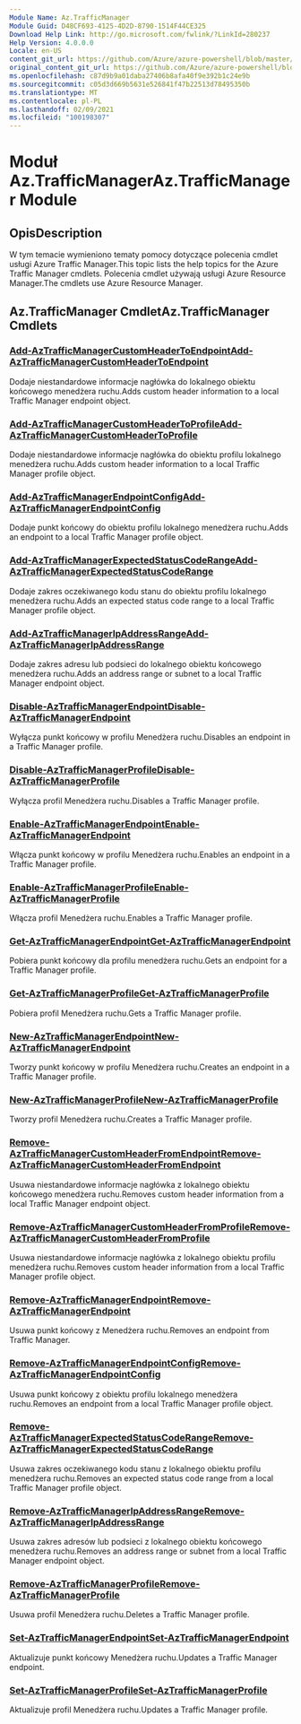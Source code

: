 ```yaml
---
Module Name: Az.TrafficManager
Module Guid: D48CF693-4125-4D2D-8790-1514F44CE325
Download Help Link: http://go.microsoft.com/fwlink/?LinkId=280237
Help Version: 4.0.0.0
Locale: en-US
content_git_url: https://github.com/Azure/azure-powershell/blob/master/src/TrafficManager/TrafficManager/help/Az.TrafficManager.md
original_content_git_url: https://github.com/Azure/azure-powershell/blob/master/src/TrafficManager/TrafficManager/help/Az.TrafficManager.md
ms.openlocfilehash: c87d9b9a01daba27406b8afa40f9e392b1c24e9b
ms.sourcegitcommit: c05d3d669b5631e526841f47b22513d78495350b
ms.translationtype: MT
ms.contentlocale: pl-PL
ms.lasthandoff: 02/09/2021
ms.locfileid: "100198307"
---
```

# <span data-ttu-id="5a507-101">Moduł Az.TrafficManager</span><span class="sxs-lookup"><span data-stu-id="5a507-101">Az.TrafficManager Module</span></span>
## <span data-ttu-id="5a507-102">Opis</span><span class="sxs-lookup"><span data-stu-id="5a507-102">Description</span></span>
<span data-ttu-id="5a507-103">W tym temacie wymieniono tematy pomocy dotyczące polecenia cmdlet usługi Azure Traffic Manager.</span><span class="sxs-lookup"><span data-stu-id="5a507-103">This topic lists the help topics for the Azure Traffic Manager cmdlets.</span></span> <span data-ttu-id="5a507-104">Polecenia cmdlet używają usługi Azure Resource Manager.</span><span class="sxs-lookup"><span data-stu-id="5a507-104">The cmdlets use Azure Resource Manager.</span></span>

## <span data-ttu-id="5a507-105">Az.TrafficManager Cmdlet</span><span class="sxs-lookup"><span data-stu-id="5a507-105">Az.TrafficManager Cmdlets</span></span>
### [<span data-ttu-id="5a507-106">Add-AzTrafficManagerCustomHeaderToEndpoint</span><span class="sxs-lookup"><span data-stu-id="5a507-106">Add-AzTrafficManagerCustomHeaderToEndpoint</span></span>](Add-AzTrafficManagerCustomHeaderToEndpoint.md)
<span data-ttu-id="5a507-107">Dodaje niestandardowe informacje nagłówka do lokalnego obiektu końcowego menedżera ruchu.</span><span class="sxs-lookup"><span data-stu-id="5a507-107">Adds custom header information to a local Traffic Manager endpoint object.</span></span>

### [<span data-ttu-id="5a507-108">Add-AzTrafficManagerCustomHeaderToProfile</span><span class="sxs-lookup"><span data-stu-id="5a507-108">Add-AzTrafficManagerCustomHeaderToProfile</span></span>](Add-AzTrafficManagerCustomHeaderToProfile.md)
<span data-ttu-id="5a507-109">Dodaje niestandardowe informacje nagłówka do obiektu profilu lokalnego menedżera ruchu.</span><span class="sxs-lookup"><span data-stu-id="5a507-109">Adds custom header information to a local Traffic Manager profile object.</span></span>

### [<span data-ttu-id="5a507-110">Add-AzTrafficManagerEndpointConfig</span><span class="sxs-lookup"><span data-stu-id="5a507-110">Add-AzTrafficManagerEndpointConfig</span></span>](Add-AzTrafficManagerEndpointConfig.md)
<span data-ttu-id="5a507-111">Dodaje punkt końcowy do obiektu profilu lokalnego menedżera ruchu.</span><span class="sxs-lookup"><span data-stu-id="5a507-111">Adds an endpoint to a local Traffic Manager profile object.</span></span>

### [<span data-ttu-id="5a507-112">Add-AzTrafficManagerExpectedStatusCodeRange</span><span class="sxs-lookup"><span data-stu-id="5a507-112">Add-AzTrafficManagerExpectedStatusCodeRange</span></span>](Add-AzTrafficManagerExpectedStatusCodeRange.md)
<span data-ttu-id="5a507-113">Dodaje zakres oczekiwanego kodu stanu do obiektu profilu lokalnego menedżera ruchu.</span><span class="sxs-lookup"><span data-stu-id="5a507-113">Adds an expected status code range to a local Traffic Manager profile object.</span></span>

### [<span data-ttu-id="5a507-114">Add-AzTrafficManagerIpAddressRange</span><span class="sxs-lookup"><span data-stu-id="5a507-114">Add-AzTrafficManagerIpAddressRange</span></span>](Add-AzTrafficManagerIpAddressRange.md)
<span data-ttu-id="5a507-115">Dodaje zakres adresu lub podsieci do lokalnego obiektu końcowego menedżera ruchu.</span><span class="sxs-lookup"><span data-stu-id="5a507-115">Adds an address range or subnet to a local Traffic Manager endpoint object.</span></span>

### [<span data-ttu-id="5a507-116">Disable-AzTrafficManagerEndpoint</span><span class="sxs-lookup"><span data-stu-id="5a507-116">Disable-AzTrafficManagerEndpoint</span></span>](Disable-AzTrafficManagerEndpoint.md)
<span data-ttu-id="5a507-117">Wyłącza punkt końcowy w profilu Menedżera ruchu.</span><span class="sxs-lookup"><span data-stu-id="5a507-117">Disables an endpoint in a Traffic Manager profile.</span></span>

### [<span data-ttu-id="5a507-118">Disable-AzTrafficManagerProfile</span><span class="sxs-lookup"><span data-stu-id="5a507-118">Disable-AzTrafficManagerProfile</span></span>](Disable-AzTrafficManagerProfile.md)
<span data-ttu-id="5a507-119">Wyłącza profil Menedżera ruchu.</span><span class="sxs-lookup"><span data-stu-id="5a507-119">Disables a Traffic Manager profile.</span></span>

### [<span data-ttu-id="5a507-120">Enable-AzTrafficManagerEndpoint</span><span class="sxs-lookup"><span data-stu-id="5a507-120">Enable-AzTrafficManagerEndpoint</span></span>](Enable-AzTrafficManagerEndpoint.md)
<span data-ttu-id="5a507-121">Włącza punkt końcowy w profilu Menedżera ruchu.</span><span class="sxs-lookup"><span data-stu-id="5a507-121">Enables an endpoint in a Traffic Manager profile.</span></span>

### [<span data-ttu-id="5a507-122">Enable-AzTrafficManagerProfile</span><span class="sxs-lookup"><span data-stu-id="5a507-122">Enable-AzTrafficManagerProfile</span></span>](Enable-AzTrafficManagerProfile.md)
<span data-ttu-id="5a507-123">Włącza profil Menedżera ruchu.</span><span class="sxs-lookup"><span data-stu-id="5a507-123">Enables a Traffic Manager profile.</span></span>

### [<span data-ttu-id="5a507-124">Get-AzTrafficManagerEndpoint</span><span class="sxs-lookup"><span data-stu-id="5a507-124">Get-AzTrafficManagerEndpoint</span></span>](Get-AzTrafficManagerEndpoint.md)
<span data-ttu-id="5a507-125">Pobiera punkt końcowy dla profilu menedżera ruchu.</span><span class="sxs-lookup"><span data-stu-id="5a507-125">Gets an endpoint for a Traffic Manager profile.</span></span>

### [<span data-ttu-id="5a507-126">Get-AzTrafficManagerProfile</span><span class="sxs-lookup"><span data-stu-id="5a507-126">Get-AzTrafficManagerProfile</span></span>](Get-AzTrafficManagerProfile.md)
<span data-ttu-id="5a507-127">Pobiera profil Menedżera ruchu.</span><span class="sxs-lookup"><span data-stu-id="5a507-127">Gets a Traffic Manager profile.</span></span>

### [<span data-ttu-id="5a507-128">New-AzTrafficManagerEndpoint</span><span class="sxs-lookup"><span data-stu-id="5a507-128">New-AzTrafficManagerEndpoint</span></span>](New-AzTrafficManagerEndpoint.md)
<span data-ttu-id="5a507-129">Tworzy punkt końcowy w profilu Menedżera ruchu.</span><span class="sxs-lookup"><span data-stu-id="5a507-129">Creates an endpoint in a Traffic Manager profile.</span></span>

### [<span data-ttu-id="5a507-130">New-AzTrafficManagerProfile</span><span class="sxs-lookup"><span data-stu-id="5a507-130">New-AzTrafficManagerProfile</span></span>](New-AzTrafficManagerProfile.md)
<span data-ttu-id="5a507-131">Tworzy profil Menedżera ruchu.</span><span class="sxs-lookup"><span data-stu-id="5a507-131">Creates a Traffic Manager profile.</span></span>

### [<span data-ttu-id="5a507-132">Remove-AzTrafficManagerCustomHeaderFromEndpoint</span><span class="sxs-lookup"><span data-stu-id="5a507-132">Remove-AzTrafficManagerCustomHeaderFromEndpoint</span></span>](Remove-AzTrafficManagerCustomHeaderFromEndpoint.md)
<span data-ttu-id="5a507-133">Usuwa niestandardowe informacje nagłówka z lokalnego obiektu końcowego menedżera ruchu.</span><span class="sxs-lookup"><span data-stu-id="5a507-133">Removes custom header information from a local Traffic Manager endpoint object.</span></span>

### [<span data-ttu-id="5a507-134">Remove-AzTrafficManagerCustomHeaderFromProfile</span><span class="sxs-lookup"><span data-stu-id="5a507-134">Remove-AzTrafficManagerCustomHeaderFromProfile</span></span>](Remove-AzTrafficManagerCustomHeaderFromProfile.md)
<span data-ttu-id="5a507-135">Usuwa niestandardowe informacje nagłówka z lokalnego obiektu profilu menedżera ruchu.</span><span class="sxs-lookup"><span data-stu-id="5a507-135">Removes custom header information from a local Traffic Manager profile object.</span></span>

### [<span data-ttu-id="5a507-136">Remove-AzTrafficManagerEndpoint</span><span class="sxs-lookup"><span data-stu-id="5a507-136">Remove-AzTrafficManagerEndpoint</span></span>](Remove-AzTrafficManagerEndpoint.md)
<span data-ttu-id="5a507-137">Usuwa punkt końcowy z Menedżera ruchu.</span><span class="sxs-lookup"><span data-stu-id="5a507-137">Removes an endpoint from Traffic Manager.</span></span>

### [<span data-ttu-id="5a507-138">Remove-AzTrafficManagerEndpointConfig</span><span class="sxs-lookup"><span data-stu-id="5a507-138">Remove-AzTrafficManagerEndpointConfig</span></span>](Remove-AzTrafficManagerEndpointConfig.md)
<span data-ttu-id="5a507-139">Usuwa punkt końcowy z obiektu profilu lokalnego menedżera ruchu.</span><span class="sxs-lookup"><span data-stu-id="5a507-139">Removes an endpoint from a local Traffic Manager profile object.</span></span>

### [<span data-ttu-id="5a507-140">Remove-AzTrafficManagerExpectedStatusCodeRange</span><span class="sxs-lookup"><span data-stu-id="5a507-140">Remove-AzTrafficManagerExpectedStatusCodeRange</span></span>](Remove-AzTrafficManagerExpectedStatusCodeRange.md)
<span data-ttu-id="5a507-141">Usuwa zakres oczekiwanego kodu stanu z lokalnego obiektu profilu menedżera ruchu.</span><span class="sxs-lookup"><span data-stu-id="5a507-141">Removes an expected status code range from a local Traffic Manager profile object.</span></span>

### [<span data-ttu-id="5a507-142">Remove-AzTrafficManagerIpAddressRange</span><span class="sxs-lookup"><span data-stu-id="5a507-142">Remove-AzTrafficManagerIpAddressRange</span></span>](Remove-AzTrafficManagerIpAddressRange.md)
<span data-ttu-id="5a507-143">Usuwa zakres adresów lub podsieci z lokalnego obiektu końcowego menedżera ruchu.</span><span class="sxs-lookup"><span data-stu-id="5a507-143">Removes an address range or subnet from a local Traffic Manager endpoint object.</span></span>

### [<span data-ttu-id="5a507-144">Remove-AzTrafficManagerProfile</span><span class="sxs-lookup"><span data-stu-id="5a507-144">Remove-AzTrafficManagerProfile</span></span>](Remove-AzTrafficManagerProfile.md)
<span data-ttu-id="5a507-145">Usuwa profil Menedżera ruchu.</span><span class="sxs-lookup"><span data-stu-id="5a507-145">Deletes a Traffic Manager profile.</span></span>

### [<span data-ttu-id="5a507-146">Set-AzTrafficManagerEndpoint</span><span class="sxs-lookup"><span data-stu-id="5a507-146">Set-AzTrafficManagerEndpoint</span></span>](Set-AzTrafficManagerEndpoint.md)
<span data-ttu-id="5a507-147">Aktualizuje punkt końcowy Menedżera ruchu.</span><span class="sxs-lookup"><span data-stu-id="5a507-147">Updates a Traffic Manager endpoint.</span></span>

### [<span data-ttu-id="5a507-148">Set-AzTrafficManagerProfile</span><span class="sxs-lookup"><span data-stu-id="5a507-148">Set-AzTrafficManagerProfile</span></span>](Set-AzTrafficManagerProfile.md)
<span data-ttu-id="5a507-149">Aktualizuje profil Menedżera ruchu.</span><span class="sxs-lookup"><span data-stu-id="5a507-149">Updates a Traffic Manager profile.</span></span>

